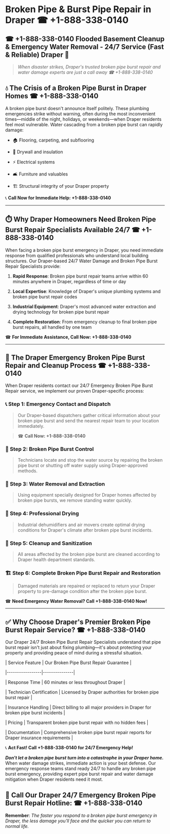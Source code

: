 # Broken Pipe & Burst Pipe Repair in Draper ☎ +1-888-338-0140  
## ☎ +1-888-338-0140 Flooded Basement Cleanup & Emergency Water Removal - 24/7 Service (Fast & Reliable) Draper 🚨  

> *When disaster strikes, Draper's trusted broken pipe burst repair and water damage experts are just a call away ☎ +1-888-338-0140*  

## 💧 The Crisis of a Broken Pipe Burst in Draper Homes ☎ +1-888-338-0140  

A broken pipe burst doesn't announce itself politely. These plumbing emergencies strike without warning, often during the most inconvenient times—middle of the night, holidays, or weekends—when Draper residents feel most vulnerable. Water cascading from a broken pipe burst can rapidly damage:  

* 🏠 Flooring, carpeting, and subflooring  
* 🧱 Drywall and insulation  
* ⚡ Electrical systems  
* 🛋️ Furniture and valuables  
* 🏗️ Structural integrity of your Draper property  

📞 **Call Now for Immediate Help: +1-888-338-0140**  

---  

## ⏱️ Why Draper Homeowners Need Broken Pipe Burst Repair Specialists Available 24/7 ☎ +1-888-338-0140  

When facing a broken pipe burst emergency in Draper, you need immediate response from qualified professionals who understand local building structures. Our Draper-based 24/7 Water Damage and Broken Pipe Burst Repair Specialists provide:  

1. **Rapid Response**: Broken pipe burst repair teams arrive within 60 minutes anywhere in Draper, regardless of time or day  
2. **Local Expertise**: Knowledge of Draper's unique plumbing systems and broken pipe burst repair codes  
3. **Industrial Equipment**: Draper's most advanced water extraction and drying technology for broken pipe burst repair  
4. **Complete Restoration**: From emergency cleanup to final broken pipe burst repairs, all handled by one team  

☎ **For Immediate Assistance, Call Now: +1-888-338-0140**  

---  

## 🔧 The Draper Emergency Broken Pipe Burst Repair and Cleanup Process ☎ +1-888-338-0140  

When Draper residents contact our 24/7 Emergency Broken Pipe Burst Repair service, we implement our proven Draper-specific process:  

### 📞 Step 1: Emergency Contact and Dispatch  
> Our Draper-based dispatchers gather critical information about your broken pipe burst and send the nearest repair team to your location immediately.  
> ☎ **Call Now: +1-888-338-0140**  

### 🚿 Step 2: Broken Pipe Burst Control  
> Technicians locate and stop the water source by repairing the broken pipe burst or shutting off water supply using Draper-approved methods.  

### 🌊 Step 3: Water Removal and Extraction  
> Using equipment specially designed for Draper homes affected by broken pipe bursts, we remove standing water quickly.  

### 💨 Step 4: Professional Drying  
> Industrial dehumidifiers and air movers create optimal drying conditions for Draper's climate after broken pipe burst incidents.  

### 🧼 Step 5: Cleanup and Sanitization  
> All areas affected by the broken pipe burst are cleaned according to Draper health department standards.  

### 🏗️ Step 6: Complete Broken Pipe Burst Repair and Restoration  
> Damaged materials are repaired or replaced to return your Draper property to pre-damage condition after the broken pipe burst.  

☎ **Need Emergency Water Removal? Call +1-888-338-0140 Now!**  

---  

## ✅ Why Choose Draper's Premier Broken Pipe Burst Repair Service? ☎ +1-888-338-0140  

Our Draper 24/7 Broken Pipe Burst Repair Specialists understand that pipe burst repair isn't just about fixing plumbing—it's about protecting your property and providing peace of mind during a stressful situation.  

| Service Feature | Our Broken Pipe Burst Repair Guarantee |  
|-----------------|---------------|  
| Response Time | 60 minutes or less throughout Draper |  
| Technician Certification | Licensed by Draper authorities for broken pipe burst repair |  
| Insurance Handling | Direct billing to all major providers in Draper for broken pipe burst incidents |  
| Pricing | Transparent broken pipe burst repair with no hidden fees |  
| Documentation | Comprehensive broken pipe burst repair reports for Draper insurance requirements |  

📞 **Act Fast! Call +1-888-338-0140 for 24/7 Emergency Help!**  

***Don't let a broken pipe burst turn into a catastrophe in your Draper home.*** When water damage strikes, immediate action is your best defense. Our emergency response teams stand ready 24/7 to handle any broken pipe burst emergency, providing expert pipe burst repair and water damage mitigation when Draper residents need it most.  

## 📱 Call Our Draper 24/7 Emergency Broken Pipe Burst Repair Hotline: ☎ +1-888-338-0140  

**Remember**: *The faster you respond to a broken pipe burst emergency in Draper, the less damage you'll face and the quicker you can return to normal life.*